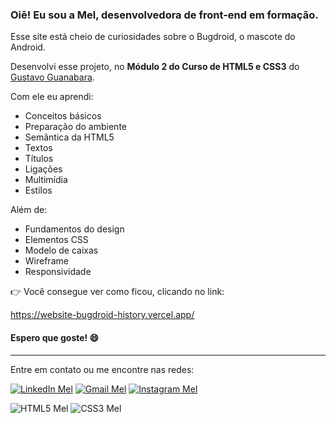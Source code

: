 ### Oiê! Eu sou a Mel, desenvolvedora de front-end em formação.
Esse site está cheio de curiosidades sobre o Bugdroid, o mascote do Android. 

Desenvolvi esse projeto, no **Módulo 2 do Curso de HTML5 e CSS3** do [Gustavo Guanabara](https://github.com/gustavoguanabara).

Com ele eu aprendi: 
- Conceitos básicos
- Preparação do ambiente
- Semântica da HTML5
- Textos
- Títulos
- Ligações
- Multimídia
- Estilos

Além de: 
- Fundamentos do design
- Elementos CSS
- Modelo de caixas
- Wireframe
- Responsividade

👉 Você consegue ver como ficou, clicando no link:

https://website-bugdroid-history.vercel.app/

#### Espero que goste! 😄

***
Entre em contato ou me encontre nas redes:

[![LinkedIn Mel](https://camo.githubusercontent.com/1fb28218088b45b065a7445cafa9d5f027a657f17cb4f8b3a9472b1f59952949/68747470733a2f2f696d672e736869656c64732e696f2f62616467652f2d4c696e6b6564496e2d2532333030373742353f7374796c653d666f722d7468652d6261646765266c6f676f3d6c696e6b6564696e266c6f676f436f6c6f723d7768697465)](https://www.linkedin.com/in/melissa-perdomo/)
[![Gmail Mel](https://camo.githubusercontent.com/3f3a28cce40a1f01e5420a4d35b62542b0d78e38f03fbb75746873b8b68a58df/68747470733a2f2f696d672e736869656c64732e696f2f62616467652f2d476d61696c2d2532333333333f7374796c653d666f722d7468652d6261646765266c6f676f3d676d61696c266c6f676f436f6c6f723d7768697465)](mailto:melissameira92@gmail.com)
[![Instagram Mel](https://camo.githubusercontent.com/5fe8416cd5ba128163da401b036070cff85f0004eda8aa86575aaa1e93b1b5af/68747470733a2f2f696d672e736869656c64732e696f2f62616467652f2d496e7374616772616d2d2532334534343035463f7374796c653d666f722d7468652d6261646765266c6f676f3d696e7374616772616d266c6f676f436f6c6f723d7768697465)](https://www.instagram.com/amelperdomo/)

![HTML5 Mel](https://github.com/melperdomo/Website_Bugdroid_HTML5_CSS3/assets/105086275/df4e6323-bd8d-4cca-8a68-dc2e5ef7d29d)
![CSS3 Mel](https://github.com/melperdomo/Website_Bugdroid_HTML5_CSS3/assets/105086275/fed63a7f-3052-4c17-9e52-d146ed8a7fe1)
